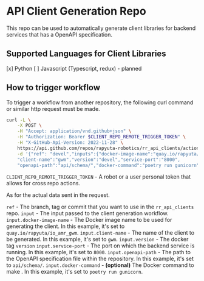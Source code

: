 # API Client Generation Repo

This repo can be used to automatically generate client libraries for backend services that has a OpenAPI specification.

## Supported Languages for Client Libraries

[x] Python
[ ] Javascript (Typescript, redux) - planned

## How to trigger workflow

To trigger a workflow from another repository, the following curl command or similar http request must be made.

```bash
curl -L \
    -X POST \
    -H "Accept: application/vnd.github+json" \
    -H "Authorization: Bearer $CLIENT_REPO_REMOTE_TRIGGER_TOKEN" \
    -H "X-GitHub-Api-Version: 2022-11-28" \
    https://api.github.com/repos/rapyuta-robotics/rr_api_clients/actions/workflows/build.yaml/dispatches \
    -d '{"ref": "devel","inputs":{"docker-image-name":"quay.io/rapyuta/io_amr_gwm",
    "client-name":"gwm","version":"devel","service-port":"8000",
    "openapi-path":"api/schema/","docker-command":"poetry run gunicorn"}}'
```

`CLIENT_REPO_REMOTE_TRIGGER_TOKEN` - A robot or a user personal token that allows for cross repo actions.

As for the actual data sent in the request.

`ref` - The branch, tag or commit that you want to use in the `rr_api_clients` repo.
`input` - The input passed to the client generation workflow.
`input.docker-image-name` - The Docker image name to be used for generating the client. In this example, it's set to `quay.io/rapyuta/io_amr_gwm`.
`input.client-name` - The name of the client to be generated. In this example, it's set to `gwm`.
`input.version` - The docker tag `version`
`input.service-port` - The port on which the backend service is running. In this example, it's set to `8000`.
`input.openapi-path` - The path to the OpenAPI specification file within the repository. In this example, it's set to `api/schema/`.
`input.docker-command` - **(optional)** The Docker command to make . In this example, it's set to `poetry run gunicorn`.